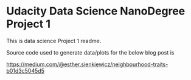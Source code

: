 # Udacity Data Science NanoDegree Project 1

This is data science Project 1 readme.

Source code used to generate data/plots for the below blog post is 

https://medium.com/@esther.sienkiewicz/neighbourhood-traits-b01d3c5045d5
